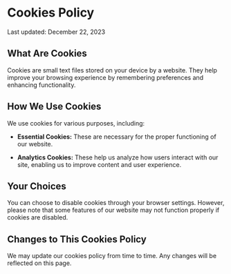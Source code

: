 # Cookies Policy

Last updated: December 22, 2023

## What Are Cookies

Cookies are small text files stored on your device by a website. They help improve your browsing experience by remembering preferences and enhancing functionality.

## How We Use Cookies

We use cookies for various purposes, including:

- **Essential Cookies:** These are necessary for the proper functioning of our website.

- **Analytics Cookies:** These help us analyze how users interact with our site, enabling us to improve content and user experience.

## Your Choices

You can choose to disable cookies through your browser settings. However, please note that some features of our website may not function properly if cookies are disabled.

## Changes to This Cookies Policy

We may update our cookies policy from time to time. Any changes will be reflected on this page.
